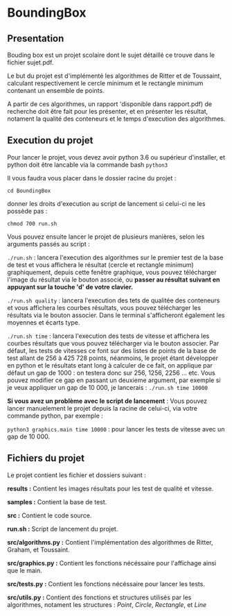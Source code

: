 # BoundingBox

## Presentation 

Bouding box est un projet scolaire dont le sujet détaillé ce trouve dans le fichier sujet.pdf.

Le but du projet est d'implémenté les algorithmes de Ritter et de Toussaint, calculant respectivement le cercle minimum et le rectangle minimum contenant un ensemble de points. 

A partir de ces algorithmes, un rapport 'disponible dans rapport.pdf) de recherche doit être fait pour les présenter, et en présenter les résultat, notament la qualité des conteneurs et le temps d'execution des algorithmes. 

## Execution du projet

Pour lancer le projet, vous devez avoir python 3.6 ou supérieur d'installer, et python doit être lancable via la commande bash `python3`

Il vous faudra vous placer dans le dossier racine du projet :

`cd BoundingBox`

donner les droits d'execution au script de lancement si celui-ci ne les possède pas :

`chmod 700 run.sh`

Vous pouvez ensuite lancer le projet de plusieurs manières, selon les arguments passés au script : 

`./run.sh` : lancera l'execution des algorithmes sur le premier test de la base de test et vous affichera le résultat (cercle et rectangle minimum) graphiquement, depuis cette fenêtre graphique, vous pouvez télécharger l'image du résultat via le bouton associé, ou **passer au résultat suivant en appuyant sur la touche 'd' de votre clavier.**

`./run.sh quality` : lancera l'execution des tets de qualitée des conteneurs et vous affichera les courbes résultats, vous pouvez télécharger les résultats via le bouton associer. Dans le terminal s'afficheront également les moyennes et écarts type.

`./run.sh time` : lancera l'execution des tests de vitesse et affichera les courbes résultats que vous pouvez télécharger via le bouton associer. Par défaut, les tests de vitesses ce font sur des listes de points de la base de test allant de 256 à 425 728 points, néanmoins, le projet étant développer en python et le résultats etant long à calculer de ce fait, on applique par défaut un gap de 1000 : on testera donc sur 256, 1256, 2256 ... etc. 
Vous pouvez modifier ce gap en passant un deuxieme argument, par exemple si je veux appliquer un gap de 10 000, je lancerais : `./run.sh time 10000`

**Si vous avez un problème avec le script de lancement** : Vous pouvez lancer manuelement le projet depuis la racine de celui-ci, via votre commande python, par exemple :

`python3 graphics.main time 10000` : pour lancer les tests de vitesse avec un gap de 10 000.

## Fichiers du projet

Le projet contient les fichier et dossiers suivant : 

**results :** Contient les images résultats pour les test de qualité et vitesse.

**samples :** Contient la base de test.

**src :** Contient le code source.

**run.sh :** Script de lancement du projet.

**src/algorithms.py :** Contient l'implémentation des algorithmes de Ritter, Graham, et Toussaint.

**src/graphics.py :** 
Contient les fonctions nécéssaire pour l'affichage ainsi que le main.

**src/tests.py :**
Contient les fonctions nécéssaire pour lancer les tests.

**src/utils.py :** Contient des fonctions et structures utilisés par les algorithmes, notament les structures : *Point*, *Circle*, *Rectangle*, et *Line*